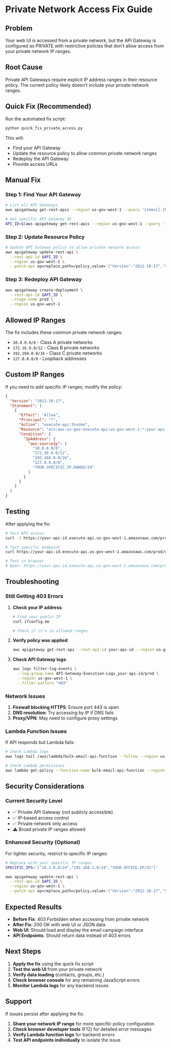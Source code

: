 # Private Network Access Fix Guide

## Problem
Your web UI is accessed from a private network, but the API Gateway is configured as PRIVATE with restrictive policies that don't allow access from your private network IP ranges.

## Root Cause
Private API Gateways require explicit IP address ranges in their resource policy. The current policy likely doesn't include your private network ranges.

## Quick Fix (Recommended)

Run the automated fix script:

```bash
python quick_fix_private_access.py
```

This will:
- Find your API Gateway
- Update the resource policy to allow common private network ranges
- Redeploy the API Gateway
- Provide access URLs

## Manual Fix

### Step 1: Find Your API Gateway

```bash
# List all API Gateways
aws apigateway get-rest-apis --region us-gov-west-1 --query 'items[].{Name:name,Id:id}'

# Get specific API Gateway ID
API_ID=$(aws apigateway get-rest-apis --region us-gov-west-1 --query 'items[?name==`bulk-email-api`].id' --output text)
```

### Step 2: Update Resource Policy

```bash
# Update API Gateway policy to allow private network access
aws apigateway update-rest-api \
  --rest-api-id $API_ID \
  --region us-gov-west-1 \
  --patch-ops op=replace,path=/policy,value='{"Version":"2012-10-17","Statement":[{"Effect":"Allow","Principal":"*","Action":"execute-api:Invoke","Resource":"arn:aws-us-gov:execute-api:us-gov-west-1:*:'$API_ID'/*","Condition":{"IpAddress":{"aws:sourceIp":["10.0.0.0/8","172.16.0.0/12","192.168.0.0/16","127.0.0.0/8"]}}}]}'
```

### Step 3: Redeploy API Gateway

```bash
aws apigateway create-deployment \
  --rest-api-id $API_ID \
  --stage-name prod \
  --region us-gov-west-1
```

## Allowed IP Ranges

The fix includes these common private network ranges:

- `10.0.0.0/8` - Class A private networks
- `172.16.0.0/12` - Class B private networks  
- `192.168.0.0/16` - Class C private networks
- `127.0.0.0/8` - Loopback addresses

## Custom IP Ranges

If you need to add specific IP ranges, modify the policy:

```json
{
  "Version": "2012-10-17",
  "Statement": [
    {
      "Effect": "Allow",
      "Principal": "*",
      "Action": "execute-api:Invoke",
      "Resource": "arn:aws-us-gov:execute-api:us-gov-west-1:*:your-api-id/*",
      "Condition": {
        "IpAddress": {
          "aws:sourceIp": [
            "10.0.0.0/8",
            "172.16.0.0/12",
            "192.168.0.0/16",
            "127.0.0.0/8",
            "YOUR.SPECIFIC.IP.RANGE/24"
          ]
        }
      }
    }
  ]
}
```

## Testing

After applying the fix:

```bash
# Test API access
curl -I https://your-api-id.execute-api.us-gov-west-1.amazonaws.com/prod/

# Test specific endpoint
curl https://your-api-id.execute-api.us-gov-west-1.amazonaws.com/prod/contacts?limit=1

# Test in browser
# Open: https://your-api-id.execute-api.us-gov-west-1.amazonaws.com/prod/
```

## Troubleshooting

### Still Getting 403 Errors

1. **Check your IP address**:
   ```bash
   # Find your public IP
   curl ifconfig.me
   
   # Check if it's in allowed ranges
   ```

2. **Verify policy was applied**:
   ```bash
   aws apigateway get-rest-api --rest-api-id your-api-id --region us-gov-west-1 --query 'policy'
   ```

3. **Check API Gateway logs**:
   ```bash
   aws logs filter-log-events \
     --log-group-name API-Gateway-Execution-Logs_your-api-id/prod \
     --region us-gov-west-1 \
     --filter-pattern "403"
   ```

### Network Issues

1. **Firewall blocking HTTPS**: Ensure port 443 is open
2. **DNS resolution**: Try accessing by IP if DNS fails
3. **Proxy/VPN**: May need to configure proxy settings

### Lambda Function Issues

If API responds but Lambda fails:

```bash
# Check Lambda logs
aws logs tail /aws/lambda/bulk-email-api-function --follow --region us-gov-west-1

# Check Lambda permissions
aws lambda get-policy --function-name bulk-email-api-function --region us-gov-west-1
```

## Security Considerations

### Current Security Level
- ✅ Private API Gateway (not publicly accessible)
- ✅ IP-based access control
- ✅ Private network only access
- ⚠️ Broad private IP ranges allowed

### Enhanced Security (Optional)

For tighter security, restrict to specific IP ranges:

```bash
# Replace with your specific IP ranges
SPECIFIC_IPS='["10.1.0.0/24","192.168.1.0/24","YOUR.OFFICE.IP/32"]'

aws apigateway update-rest-api \
  --rest-api-id $API_ID \
  --region us-gov-west-1 \
  --patch-ops op=replace,path=/policy,value='{"Version":"2012-10-17","Statement":[{"Effect":"Allow","Principal":"*","Action":"execute-api:Invoke","Resource":"arn:aws-us-gov:execute-api:us-gov-west-1:*:'$API_ID'/*","Condition":{"IpAddress":{"aws:sourceIp":'$SPECIFIC_IPS'}}}]}'
```

## Expected Results

- **Before Fix**: 403 Forbidden when accessing from private network
- **After Fix**: 200 OK with web UI or JSON data
- **Web UI**: Should load and display the email campaign interface
- **API Endpoints**: Should return data instead of 403 errors

## Next Steps

1. **Apply the fix** using the quick fix script
2. **Test the web UI** from your private network
3. **Verify data loading** (contacts, groups, etc.)
4. **Check browser console** for any remaining JavaScript errors
5. **Monitor Lambda logs** for any backend issues

## Support

If issues persist after applying the fix:

1. **Share your network IP range** for more specific policy configuration
2. **Check browser developer tools** (F12) for detailed error messages
3. **Verify Lambda function logs** for backend errors
4. **Test API endpoints individually** to isolate the issue


